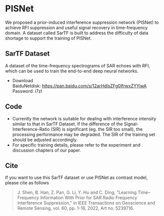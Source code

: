 # PISNet
We proposed a prior-induced interference suppression network (PISNet) to achieve RFI suppression and useful signal recovery in time-frequency domain. A dataset called SarTF is built to address the difficulty of data shortage to support the training of PISNet.

## SarTF Dataset
A dataset of the time-frequency spectrograms of SAR echoes with RFI, which can be used to train the end-to-end deep neural networks. 

* Download <br>
BaiduNetdisk: https://pan.baidu.com/s/12arHdlsZFg0lfrwxZYYiwA  Password: i7zl

## Code
* Currently the network is suitable for dealing with interference intensity similar to that in SarTF Dataset. If the difference of the Signal-Interference-Ratio (SIR) is significant (eg. the SIR too small), the processing performance may be degraded. The SIR of the training set should be adjusted accordingly. 
* For specific training details, please refer to the experiment and discussion chapters of our paper.

## Cite
If you want to use this SarTF dataset or use PISNet as contrast model, please cite as follows

> J. Shen, B. Han, Z. Pan, G. Li, Y. Hu and C. Ding, "Learning Time–Frequency Information With Prior for SAR Radio Frequency Interference Suppression," in IEEE Transactions on Geoscience and Remote Sensing, vol. 60, pp. 1-16, 2022, Art no. 5239716.
